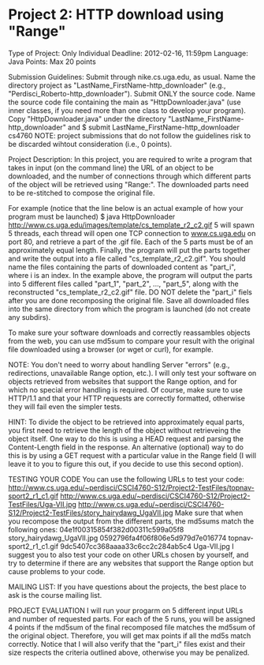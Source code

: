 Project 2: HTTP download using "Range"
=======================================
Type of Project: Only Individual
Deadline: 2012-02-16, 11:59pm
Language: Java
Points: Max 20 points

Submission Guidelines: Submit through nike.cs.uga.edu, as usual. Name the directory project as "LastName_FirstName-http_downloader" (e.g., "Perdisci_Roberto-http_downloader"). Submit ONLY the source code. Name the source code file containing the main as "HttpDownloader.java" (use inner classes, if you need more than one class to develop your program). Copy "HttpDownloader.java" under the directory "LastName_FirstName-http_downloader" and
$ submit LastName_FirstName-http_downloader cs4760
NOTE: project submissions that do not follow the guidelines risk to be discarded wihtout consideration (i.e., 0 points).


Project Description: In this project, you are required to write a program that takes in input (on the command line) the URL of an object to be downloaded, and the number of connections through which different parts of the object will be retrieved using "Range:". The downloaded parts need to be re-stitched to compose the original file.

For example (notice that the line below is an actual example of how your program must be launched)
$ java HttpDownloader http://www.cs.uga.edu/images/template/cs_template_r2_c2.gif 5
will spawn 5 threads, each thread will open one TCP connection to www.cs.uga.edu on port 80, and retrieve a part of the .gif file. Each of the 5 parts must be of an approximately equal length. Finally, the program will put the parts together and write the output into a file called "cs_template_r2_c2.gif". You should name the files containing the parts of downloaded content as "part_i", where i is an index. In the example above, the program will output the parts into 5 different files called "part_1", "part_2", ..., "part_5", along with the reconstructed "cs_template_r2_c2.gif" file. DO NOT delete the "part_i" fiels after you are done recomposing the original file.
Save all downloaded files into the same directory from which the program is launched (do not create any subdirs).

To make sure your software downloads and correctly reassambles objects from the web, you can use md5sum to compare your result with the original file downloaded using a browser (or wget or curl), for example.

NOTE: You don't need to worry about handling Server "errors" (e.g., redirections, unavailable Range option, etc.). I will only test your software on objects retrieved from websites that support the Range option, and for which no special error handling is required. Of course, make sure to use HTTP/1.1 and that your HTTP requests are correctly formatted, otherwise they will fail even the simpler tests.

HINT: To divide the object to be retrieved into approximately equal parts, you first need to retrieve the length of the object without retrieveing the object itself. One way to do this is using a HEAD request and parsing the Content-Length field in the response. An alternative (optional) way to do this is by using a GET request with a particular value in the Range field (I will leave it to you to figure this out, if you decide to use this second option).

TESTING YOUR CODE
You can use the following URLs to test your code:
http://www.cs.uga.edu/~perdisci/CSCI4760-S12/Project2-TestFiles/topnav-sport2_r1_c1.gif
http://www.cs.uga.edu/~perdisci/CSCI4760-S12/Project2-TestFiles/Uga-VII.jpg
http://www.cs.uga.edu/~perdisci/CSCI4760-S12/Project2-TestFiles/story_hairydawg_UgaVII.jpg
Make sure that when you recompose the output from the different parts, the md5sums match the following ones:
04e1f00315854f382d00311c599a05f8 story_hairydawg_UgaVII.jpg
0592796fa4f06f806e5d979d7e016774 topnav-sport2_r1_c1.gif
9dc5407cc368aaaa33c6cc2c284ab5c4 Uga-VII.jpg
I suggest you to also test your code on other URLs chosen by yourself, and try to determine if there are any websites that support the Range option but cause problems to your code.

MAILING LIST: If you have questions about the projects, the best place to ask is the course mailing list.

PROJECT EVALUATION
I will run your progarm on 5 different input URLs and number of requested parts. For each of the 5 runs, you will be assigned 4 points if the md5sum of the final recomposed file matches the md5sum of the original object. Therefore, you will get max points if all the md5s match correctly.
Notice that I will also verify that the "part_i" files exist and their size respects the criteria outlined above, otherwise you may be penalized.


